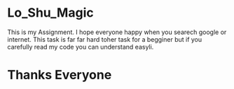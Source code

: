 # Lo_Shu_Magic
This is my Assignment. I hope everyone happy when you searech google or internet. This task is
far far hard toher task for a begginer but if you carefully read my code you can  understand easyli.
# Thanks Everyone
